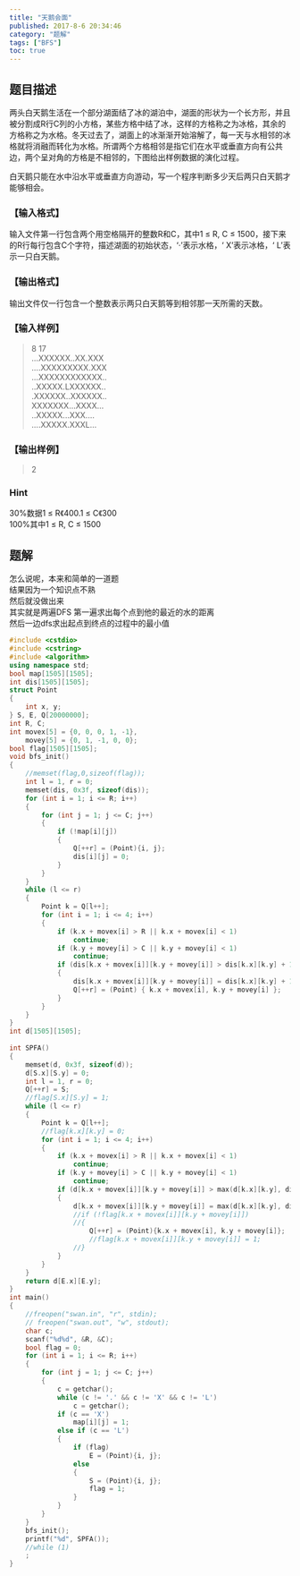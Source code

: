 ```yaml
---
title: "天鹅会面"
published: 2017-8-6 20:34:46
category: "题解"
tags: ["BFS"]
toc: true
---
```




## 题目描述
两头白天鹅生活在一个部分湖面结了冰的湖泊中，湖面的形状为一个长方形，并且被分割成R行C列的小方格，某些方格中结了冰，这样的方格称之为冰格，其余的方格称之为水格。冬天过去了，湖面上的冰渐渐开始溶解了，每一天与水相邻的冰格就将消融而转化为水格。所谓两个方格相邻是指它们在水平或垂直方向有公共边，两个呈对角的方格是不相邻的，下图给出样例数据的演化过程。
<!--more-->
白天鹅只能在水中沿水平或垂直方向游动，写一个程序判断多少天后两只白天鹅才能够相会。

### 【输入格式】

输入文件第一行包含两个用空格隔开的整数R和C，其中1 ≤ R, C ≤ 1500，接下来的R行每行包含C个字符，描述湖面的初始状态，‘·’表示水格，‘ X’表示冰格，‘ L’表示一只白天鹅。

### 【输出格式】

输出文件仅一行包含一个整数表示两只白天鹅等到相邻那一天所需的天数。

### 【输入样例】

>8 17  
...XXXXXX..XX.XXX  
....XXXXXXXXX.XXX  
...XXXXXXXXXXXX..  
..XXXXX.LXXXXXX..  
.XXXXXX..XXXXXX..  
XXXXXXX...XXXX...  
..XXXXX...XXX....  
....XXXXX.XXXL...  

### 【输出样例】

>2

### Hint


30%数据1 ≤ R《400.1 ≤ C《300   
100%其中1 ≤ R, C ≤ 1500


## 题解

怎么说呢，本来和简单的一道题  
结果因为一个知识点不熟  
然后就没做出来  
其实就是两遍DFS
第一遍求出每个点到他的最近的水的距离  
然后一边dfs求出起点到终点的过程中的最小值

```c++
#include <cstdio>
#include <cstring>
#include <algorithm>
using namespace std;
bool map[1505][1505];
int dis[1505][1505];
struct Point
{
    int x, y;
} S, E, Q[20000000];
int R, C;
int movex[5] = {0, 0, 0, 1, -1},
    movey[5] = {0, 1, -1, 0, 0};
bool flag[1505][1505];
void bfs_init()
{
    //memset(flag,0,sizeof(flag));
    int l = 1, r = 0;
    memset(dis, 0x3f, sizeof(dis));
    for (int i = 1; i <= R; i++)
    {
        for (int j = 1; j <= C; j++)
        {
            if (!map[i][j])
            {
                Q[++r] = (Point){i, j};
                dis[i][j] = 0;
            }
        }
    }
    while (l <= r)
    {
        Point k = Q[l++];
        for (int i = 1; i <= 4; i++)
        {
            if (k.x + movex[i] > R || k.x + movex[i] < 1)
                continue;
            if (k.y + movey[i] > C || k.y + movey[i] < 1)
                continue;
            if (dis[k.x + movex[i]][k.y + movey[i]] > dis[k.x][k.y] + 1)
            {
                dis[k.x + movex[i]][k.y + movey[i]] = dis[k.x][k.y] + 1;
                Q[++r] = (Point) { k.x + movex[i], k.y + movey[i] };
            }
        }
    }
}
int d[1505][1505];
 
int SPFA()
{
    memset(d, 0x3f, sizeof(d));
    d[S.x][S.y] = 0;
    int l = 1, r = 0;
    Q[++r] = S;
    //flag[S.x][S.y] = 1;
    while (l <= r)
    {
        Point k = Q[l++];
        //flag[k.x][k.y] = 0;
        for (int i = 1; i <= 4; i++)
        {
            if (k.x + movex[i] > R || k.x + movex[i] < 1)
                continue;
            if (k.y + movey[i] > C || k.y + movey[i] < 1)
                continue;
            if (d[k.x + movex[i]][k.y + movey[i]] > max(d[k.x][k.y], dis[k.x + movex[i]][k.y + movey[i]]))
            {
                d[k.x + movex[i]][k.y + movey[i]] = max(d[k.x][k.y], dis[k.x + movex[i]][k.y + movey[i]]);
                //if (!flag[k.x + movex[i]][k.y + movey[i]])
                //{
                    Q[++r] = (Point){k.x + movex[i], k.y + movey[i]};
                    //flag[k.x + movex[i]][k.y + movey[i]] = 1;
                //}
            }
        }
    }
    return d[E.x][E.y];
}
int main()
{
    //freopen("swan.in", "r", stdin);
    // freopen("swan.out", "w", stdout);
    char c;
    scanf("%d%d", &R, &C);
    bool flag = 0;
    for (int i = 1; i <= R; i++)
    {
        for (int j = 1; j <= C; j++)
        {
            c = getchar();
            while (c != '.' && c != 'X' && c != 'L')
                c = getchar();
            if (c == 'X')
                map[i][j] = 1;
            else if (c == 'L')
            {
                if (flag)
                    E = (Point){i, j};
                else
                {
                    S = (Point){i, j};
                    flag = 1;
                }
            }
        }
    }
    bfs_init();
    printf("%d", SPFA());
    //while (1)
    ;
}
```